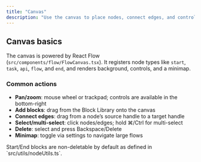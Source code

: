```yaml
---
title: "Canvas"
description: "Use the canvas to place nodes, connect edges, and control layout."
---
```


## Canvas basics

The canvas is powered by React Flow (`src/components/flow/FlowCanvas.tsx`). It registers node types like `start`, `task`, `api`, `flow`, and `end`, and renders background, controls, and a minimap.

### Common actions

- **Pan/zoom**: mouse wheel or trackpad; controls are available in the bottom-right
- **Add blocks**: drag from the Block Library onto the canvas
- **Connect edges**: drag from a node’s source handle to a target handle
- **Select/multi-select**: click nodes/edges; hold ⌘/Ctrl for multi-select
- **Delete**: select and press Backspace/Delete
- **Minimap**: toggle via settings to navigate large flows

<Note>
Start/End blocks are non-deletable by default as defined in `src/utils/nodeUtils.ts`.
</Note>

